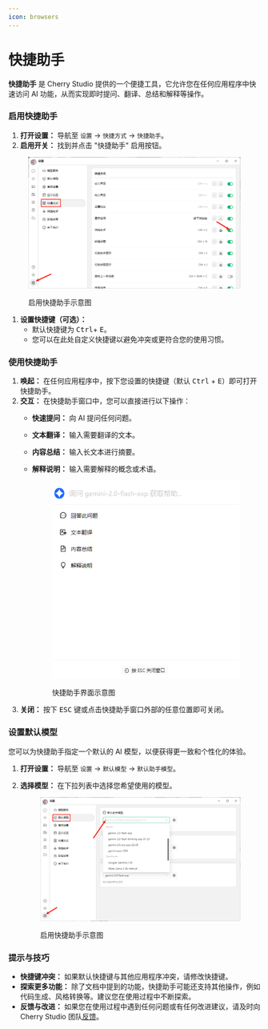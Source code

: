 ```yaml
---
icon: browsers
---
```


# 快捷助手

**快捷助手** 是 Cherry Studio 提供的一个便捷工具，它允许您在任何应用程序中快速访问 AI 功能，从而实现即时提问、翻译、总结和解释等操作。

### 启用快捷助手

1. **打开设置：** 导航至 `设置` -> `快捷方式` -> `快捷助手`。
2. **启用开关：** 找到并点击 "快捷助手" 启用按钮。

<figure><img src="../../.gitbook/assets/快捷助手-0.png" alt=""><figcaption><p>启用快捷助手示意图</p></figcaption></figure>

1. **设置快捷键（可选）：**
   * 默认快捷键为 <kbd>Ctrl</kbd>+ <kbd>E</kbd>。
   * 您可以在此处自定义快捷键以避免冲突或更符合您的使用习惯。

### 使用快捷助手

1. **唤起：** 在任何应用程序中，按下您设置的快捷键（默认 <kbd>Ctrl</kbd> + <kbd>E</kbd>）即可打开快捷助手。
2. **交互：** 在快捷助手窗口中，您可以直接进行以下操作：
   * **快速提问：** 向 AI 提问任何问题。
   * **文本翻译：** 输入需要翻译的文本。
   * **内容总结：** 输入长文本进行摘要。
   *   **解释说明：** 输入需要解释的概念或术语。

       <figure><img src="../../.gitbook/assets/快捷助手-1.png" alt=""><figcaption><p>快捷助手界面示意图</p></figcaption></figure>
3. **关闭：** 按下 <kbd>ESC</kbd> 键或点击快捷助手窗口外部的任意位置即可关闭。

### 设置默认模型

您可以为快捷助手指定一个默认的 AI 模型，以便获得更一致和个性化的体验。

1. **打开设置：** 导航至 `设置` -> `默认模型` -> `默认助手模型`。
2.  **选择模型：** 在下拉列表中选择您希望使用的模型。

    <figure><img src="../../.gitbook/assets/快捷助手-2.png" alt=""><figcaption><p>启用快捷助手示意图</p></figcaption></figure>

### 提示与技巧

* **快捷键冲突：** 如果默认快捷键与其他应用程序冲突，请修改快捷键。
* **探索更多功能：** 除了文档中提到的功能，快捷助手可能还支持其他操作，例如代码生成、风格转换等。建议您在使用过程中不断探索。
* **反馈与改进：** 如果您在使用过程中遇到任何问题或有任何改进建议，请及时向 Cherry Studio 团队[反馈](../../question-contact/suggestions/)。
